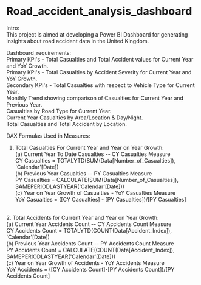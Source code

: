 # Road_accident_analysis_dashboard

Intro:<br/>
This project is aimed at developing a Power BI Dashboard for generating insights about road accident data in the United Kingdom.<br/>

Dashboard_requirements:<br/>
Primary KPI's - Total Casualties and Total Accident values for Current Year and YoY Growth.<br/>
Primary KPI's - Total Casualties by Accident Severity for Current Year and YoY Growth.<br/>
Secondary KPI's - Total Casualties with respect to Vehicle Type for Current Year.<br/>
Monthly Trend showing comparison of Casualties for Current Year and Previous Year.<br/>
Casualties by Road Type for Current Year.<br/>
Current Year Casualties by Area/Location & Day/Night.<br/>
Total Casualties and Total Accident by Location.<br/>

DAX Formulas Used in Measures:<br/>
1. Total Casualties For Current Year and Year on Year Growth:<br/>
(a) Current Year To Date Casualties -- CY Casualties Measure<br/>
CY Casualties = TOTALYTD(SUM(Data[Number_of_Casualties]), 'Calendar'[Date])<br/>
(b) Previous Year Casualties -- PY Casualties Measure<br/>
PY Casualties = CALCULATE(SUM(Data[Number_of_Casualties]), SAMEPERIODLASTYEAR('Calendar'[Date]))<br/>
(c) Year on Year Growth of Casualties - YoY Casualties Measure<br/>
YoY Casualties = ([CY Casualties] - [PY Casualties])/[PY Casualties]<br/>
<br/>
2. Total Accidents for Current Year and Year on Year Growth:<br/>
(a) Current Year Accidents Count -- CY Accidents Count Measure<br/>
CY Accidents Count = TOTALYTD(COUNT(Data[Accident_Index]), 'Calendar'[Date])<br/>
(b) Previous Year Accidents Count -- PY Accidents Count Measure<br/>
PY Accidents Count = CALCULATE(COUNT(Data[Accident_Index]), SAMEPERIODLASTYEAR('Calendar'[Date]))<br/>
(c) Year on Year Growth of Accidents - YoY Accidents Measure<br/>
YoY Accidents = ([CY Accidents Count]-[PY Accidents Count])/[PY Accidents Count]<br/>

